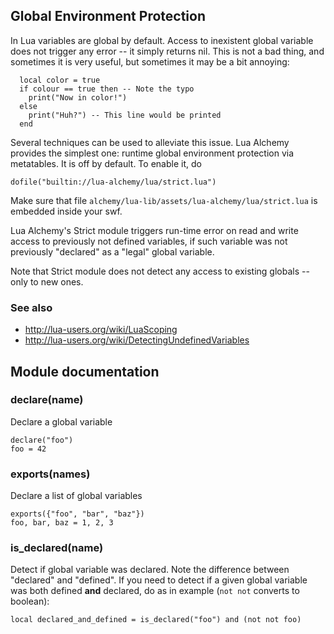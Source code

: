 ## Global Environment Protection

In Lua variables are global by default. Access to inexistent global variable does not trigger any error -- it simply returns nil. This is not a bad thing, and sometimes it is very useful, but sometimes it may be a bit annoying:

```
  local color = true
  if colour == true then -- Note the typo
    print("Now in color!")
  else
    print("Huh?") -- This line would be printed
  end
```

Several techniques can be used to alleviate this issue. Lua Alchemy provides the simplest one: runtime global environment protection via metatables. It is off by default. To enable it, do

```
dofile("builtin://lua-alchemy/lua/strict.lua")
```

Make sure that file `alchemy/lua-lib/assets/lua-alchemy/lua/strict.lua` is embedded inside your swf.

Lua Alchemy's Strict module triggers run-time error on  read and write access to previously not defined variables, if such variable was not previously "declared" as a "legal" global variable.

Note that Strict module does not detect any access to existing globals -- only to new ones.

### See also

  * http://lua-users.org/wiki/LuaScoping
  * http://lua-users.org/wiki/DetectingUndefinedVariables

## Module documentation

### declare(name)

Declare a global variable

```
declare("foo")
foo = 42
```

### exports(names)

Declare a list of global variables

```
exports({"foo", "bar", "baz"})
foo, bar, baz = 1, 2, 3
```

### is\_declared(name)

Detect if global variable was declared. Note the difference between "declared" and "defined". If you need to detect if a given global variable was both defined **and** declared, do as in example (`not not` converts to boolean):

```
local declared_and_defined = is_declared("foo") and (not not foo)
```